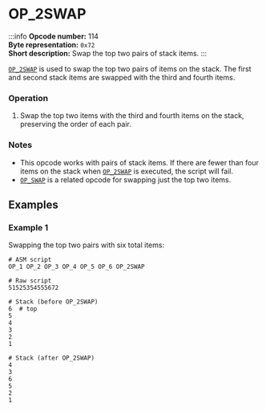 # OP_2SWAP

:::info
**Opcode number:** 114  
**Byte representation:** `0x72`  
**Short description:** Swap the top two pairs of stack items.
:::

[`OP_2SWAP`](./OP_2SWAP.md) is used to swap the top two pairs of items on the stack. The first and second stack items are swapped with the third and fourth items.

### Operation

1. Swap the top two items with the third and fourth items on the stack, preserving the order of each pair.

### Notes

- This opcode works with pairs of stack items. If there are fewer than four items on the stack when [`OP_2SWAP`](./OP_2SWAP.md) is executed, the script will fail.
- [`OP_SWAP`](./OP_SWAP.md) is a related opcode for swapping just the top two items.

## Examples

### Example 1

Swapping the top two pairs with six total items:
```shell
# ASM script
OP_1 OP_2 OP_3 OP_4 OP_5 OP_6 OP_2SWAP

# Raw script
51525354555672

# Stack (before OP_2SWAP)
6  # top
5
4
3
2
1

# Stack (after OP_2SWAP)
4
3
6
5
2
1
```
